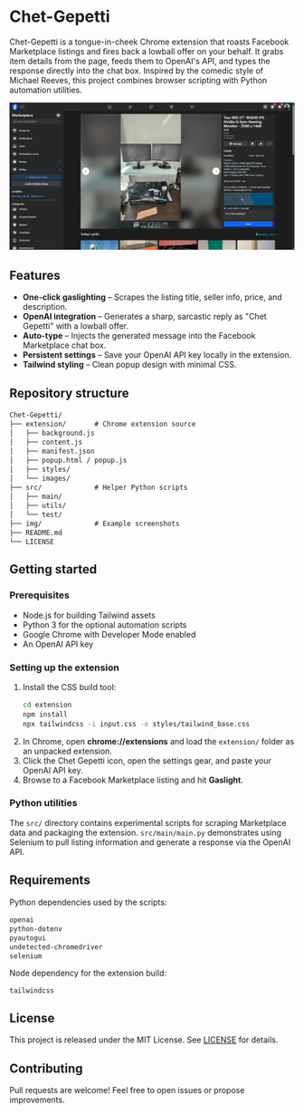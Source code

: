 # Chet-Gepetti

Chet-Gepetti is a tongue-in-cheek Chrome extension that roasts Facebook Marketplace listings and fires back a lowball offer on your behalf. It grabs item details from the page, feeds them to OpenAI's API, and types the response directly into the chat box. Inspired by the comedic style of Michael Reeves, this project combines browser scripting with Python automation utilities.

![Screenshot of extension](img/debug.png)

## Features

- **One-click gaslighting** – Scrapes the listing title, seller info, price, and description.
- **OpenAI integration** – Generates a sharp, sarcastic reply as "Chet Gepetti" with a lowball offer.
- **Auto-type** – Injects the generated message into the Facebook Marketplace chat box.
- **Persistent settings** – Save your OpenAI API key locally in the extension.
- **Tailwind styling** – Clean popup design with minimal CSS.

## Repository structure

```
Chet-Gepetti/
├── extension/       # Chrome extension source
│   ├── background.js
│   ├── content.js
│   ├── manifest.json
│   ├── popup.html / popup.js
│   ├── styles/
│   └── images/
├── src/             # Helper Python scripts
│   ├── main/
│   ├── utils/
│   └── test/
├── img/             # Example screenshots
├── README.md
└── LICENSE
```

## Getting started

### Prerequisites

- Node.js for building Tailwind assets
- Python 3 for the optional automation scripts
- Google Chrome with Developer Mode enabled
- An OpenAI API key

### Setting up the extension

1. Install the CSS build tool:
   ```bash
   cd extension
   npm install
   npx tailwindcss -i input.css -o styles/tailwind_base.css
   ```
2. In Chrome, open **chrome://extensions** and load the `extension/` folder as an unpacked extension.
3. Click the Chet Gepetti icon, open the settings gear, and paste your OpenAI API key.
4. Browse to a Facebook Marketplace listing and hit **Gaslight**.

### Python utilities

The `src/` directory contains experimental scripts for scraping Marketplace data and packaging the extension. `src/main/main.py` demonstrates using Selenium to pull listing information and generate a response via the OpenAI API.

## Requirements

Python dependencies used by the scripts:

```
openai
python-dotenv
pyautogui
undetected-chromedriver
selenium
```

Node dependency for the extension build:

```
tailwindcss
```

## License

This project is released under the MIT License. See [LICENSE](LICENSE) for details.

## Contributing

Pull requests are welcome! Feel free to open issues or propose improvements.

